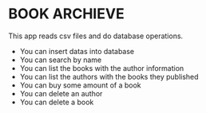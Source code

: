 # BOOK ARCHIEVE

This app reads csv files and do database operations.            
- You can insert datas into database         
- You can search by name          
- You can list the books with the author information                 
- You can list the authors with the books they published              
- You can buy some amount of a book        
- You can delete an author                
- You can delete a book       
